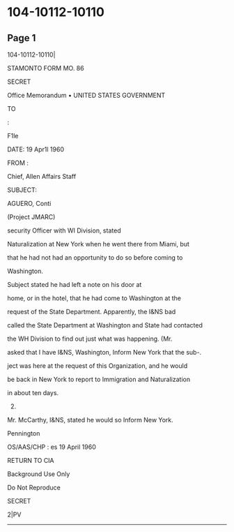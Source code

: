 # 104-10112-10110

## Page 1

104-10112-10110|

STAMONTO FORM MO. 86

SECRET

Office Memorandum • UNITED STATES GOVERNMENT

TO

:

F1le

DATE: 19 Apr1l 1960

FROM :

Chief, Allen Affairs Staff

SUBJECT:

AGUERO, Conti

(Project JMARC)

security Officer with WI Division, stated

Naturalization at New York when he went there from Miami, but

that he had not had an opportunity to do so before coming to

Washington.

Subject stated he had left a note on his door at

home, or in the hotel, that he had come to Washington at the

request of the State Department. Apparently, the I&NS bad

called the State Department at Washington and State had contacted

the WH Division to find out just what was happening. (Mr.

asked that I have I&NS, Washington, Inform New York that the sub-.

ject was here at the request of this Organization, and he would

be back in New York to report to Immigration and Naturalization

in about ten days.

2.

Mr. McCarthy, I&NS, stated he would so Inform New York.

Pennington

OS/AAS/CHP : es 19 April 1960

RETURN TO CIA

Background Use Only

Do Not Reproduce

SECRET

2|PV

---

